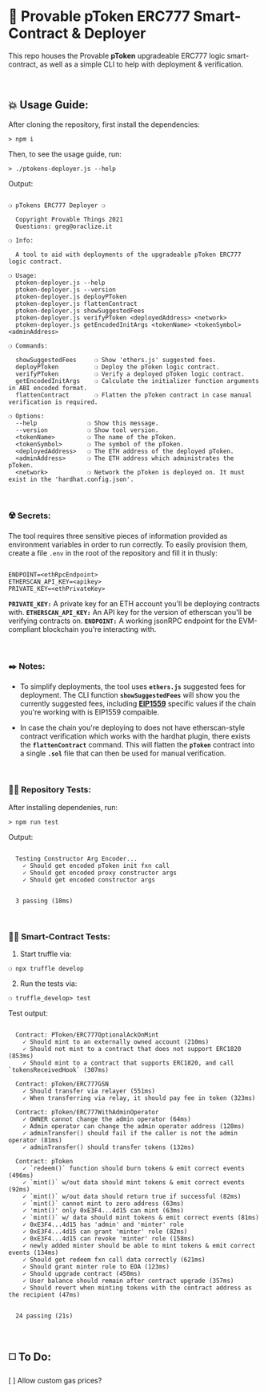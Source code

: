 # :page_with_curl: Provable pToken ERC777 Smart-Contract & Deployer

This repo houses the Provable __pToken__ upgradeable ERC777 logic smart-contract, as well as a simple CLI to help with deployment & verification.

&nbsp;

## :boom: Usage Guide:

After cloning the repository, first install the dependencies:

```
> npm i
```

Then, to see the usage guide, run:

```
> ./ptokens-deployer.js --help
```

Output:

```

❍ pTokens ERC777 Deployer ❍

  Copyright Provable Things 2021
  Questions: greg@oraclize.it

❍ Info:

  A tool to aid with deployments of the upgradeable pToken ERC777 logic contract.

❍ Usage:
  ptoken-deployer.js --help
  ptoken-deployer.js --version
  ptoken-deployer.js deployPToken
  ptoken-deployer.js flattenContract
  ptoken-deployer.js showSuggestedFees
  ptoken-deployer.js verifyPToken <deployedAddress> <network>
  ptoken-deployer.js getEncodedInitArgs <tokenName> <tokenSymbol> <adminAddress>

❍ Commands:

  showSuggestedFees     ❍ Show 'ethers.js' suggested fees.
  deployPToken          ❍ Deploy the pToken logic contract.
  verifyPToken          ❍ Verify a deployed pToken logic contract.
  getEncodedInitArgs    ❍ Calculate the initializer function arguments in ABI encoded format.
  flattenContract       ❍ Flatten the pToken contract in case manual verification is required.

❍ Options:
  --help              ❍ Show this message.
  --version           ❍ Show tool version.
  <tokenName>         ❍ The name of the pToken.
  <tokenSymbol>       ❍ The symbol of the pToken.
  <deployedAddress>   ❍ The ETH address of the deployed pToken.
  <adminAddress>      ❍ The ETH address which administrates the pToken.
  <network>           ❍ Network the pToken is deployed on. It must exist in the 'hardhat.config.json'.

```

&nbsp;

### :radioactive: Secrets:

The tool requires three sensitive pieces of information provided as environment variables in order to run correctly. To easily provision them, create a file `.env` in the root of the repository and fill it in thusly:

```

ENDPOINT=<ethRpcEndpoint>
ETHERSCAN_API_KEY=<apikey>
PRIVATE_KEY=<ethPrivateKey>

```

__`PRIVATE_KEY:`__ A private key for an ETH account you'll be deploying contracts with.
__`ETHERSCAN_API_KEY:`__ An API key for the version of etherscan you'll be verifying contracts on.
__`ENDPOINT:`__ A working jsonRPC endpoint for the EVM-compliant blockchain you're interacting with.

&nbsp;

### :black_nib: Notes:

 - To simplify deployments, the tool uses __`ethers.js`__ suggested fees for deployment. The CLI function __`showSuggestedFees`__ will show you the currently suggested fees, including __[EIP1559](https://github.com/ethereum/EIPs/blob/master/EIPS/eip-1559.md)__ specific values if the chain you're working with is EIP1559 compaible.

 - In case the chain you're deploying to does not have etherscan-style contract verification which works with the hardhat plugin, there exists the __`flattenContract`__ command. This will flatten the __`pToken`__ contract into a single __`.sol`__ file that can then be used for manual verification.

&nbsp;

### :guardsman: Repository Tests:

After installing dependenies, run:

```
> npm run test
```

Output:

```

  Testing Constructor Arg Encoder...
    ✓ Should get encoded pToken init fxn call
    ✓ Should get encoded proxy constructor args
    ✓ Should get encoded constructor args


  3 passing (18ms)

```

&nbsp;

### :guardsman: Smart-Contract Tests:

1) Start truffle via:

```
❍ npx truffle develop
```

2) Run the tests via:

```
❍ truffle_develop> test
```

Test output:

```

  Contract: PToken/ERC777OptionalAckOnMint
    ✓ Should mint to an externally owned account (210ms)
    ✓ Should not mint to a contract that does not support ERC1820 (853ms)
    ✓ Should mint to a contract that supports ERC1820, and call `tokensReceivedHook` (307ms)

  Contract: pToken/ERC777GSN
    ✓ Should transfer via relayer (551ms)
    ✓ When transferring via relay, it should pay fee in token (323ms)

  Contract: pToken/ERC777WithAdminOperator
    ✓ OWNER cannot change the admin operator (64ms)
    ✓ Admin operator can change the admin operator address (128ms)
    ✓ adminTransfer() should fail if the caller is not the admin operator (81ms)
    ✓ adminTransfer() should transfer tokens (132ms)

  Contract: pToken
    ✓ `redeem()` function should burn tokens & emit correct events (496ms)
    ✓ `mint()` w/out data should mint tokens & emit correct events (92ms)
    ✓ `mint()` w/out data should return true if successful (82ms)
    ✓ `mint()` cannot mint to zero address (63ms)
    ✓ 'mint()' only 0xE3F4...4d15 can mint (63ms)
    ✓ `mint()` w/ data should mint tokens & emit correct events (81ms)
    ✓ 0xE3F4...4d15 has 'admin' and 'minter' role
    ✓ 0xE3F4...4d15 can grant 'minter' role (82ms)
    ✓ 0xE3F4...4d15 can revoke 'minter' role (158ms)
    ✓ newly added minter should be able to mint tokens & emit correct events (134ms)
    ✓ Should get redeem fxn call data correctly (621ms)
    ✓ Should grant minter role to EOA (123ms)
    ✓ Should upgrade contract (450ms)
    ✓ User balance should remain after contract upgrade (357ms)
    ✓ Should revert when minting tokens with the contract address as the recipient (47ms)


  24 passing (21s)

```

&nbsp;

## :white_medium_square: To Do:

[ ] Allow custom gas prices?
